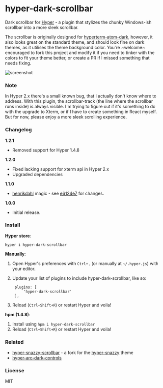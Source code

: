 # hyper-dark-scrollbar
Dark scrollbar for [Hyper](https://github.com/zeit/hyper) - a plugin that stylizes the chunky Windows-ish scrollbar into a more sleek scrollbar.

The scrollbar is originally designed for [hyperterm-atom-dark](https://github.com/mdo/hyperterm-atom-dark), however, it also looks great on the standard theme, and should look fine on dark themes, as it utilises the theme background color. You're ~welcome~ encouraged to fork this project and modify it if you need to tinker with the colors to fit your theme better, or create a PR if I missed something that needs fixing.

![screenshot](https://dev.moso.io/hyper/hyper-dark-scrollbar/screenshot.png)

### Note

In Hyper 2.x there's a small known bug, that I actually don't know where to address. With this plugin, the scrollbar-track (the line where the scrollbar runs inside) is always visible. I'm trying to figure out if it's something to do with the upgrade to Xterm, or if I have to create something in React myself. But for now, please enjoy a more sleek scrolling experience.

### Changelog
**1.2.1**
- Removed support for Hyper 1.4.8

**1.2.0**
- Fixed lacking support for xterm api in Hyper 2.x
- Upgraded dependencies

**1.1.0**
- [henrikdahl](https://github.com/henrikdahl) magic - see [e6124e7](https://github.com/moso/hyper-dark-scrollbar/commit/e6124e7640291940acf46883d4022bef900ada60) for changes.

**1.0.0**
- Initial release.

### Install

**Hyper store**:
```
hyper i hyper-dark-scrollbar
```

**Manually**:

1. Open Hyper's preferences with `Ctrl+,` (or manually at `~/.hyper.js`) with your editor.
2. Update your list of plugins to include hyper-dark-scrollbar, like so:

        plugins: [
            'hyper-dark-scrollbar'
        ],

3. Reload (`Ctrl+Shift+R`) or restart Hyper and voila!

**hpm (1.4.8)**:

1. Install using `hpm i hyper-dark-scrollbar`
2. Reload (`Ctrl+Shift+R`) or restart Hyper and voila!

### Related

- [hyper-snazzy-scrollbar](https://github.com/Stanzilla/hyper-dark-scrollbar) - a fork for the [hyper-snazzy](https://github.com/sindresorhus/hyper-snazzy) theme
- [hyper-arc-dark-controls](https://github.com/moso/hyper-arc-dark-controls)

### License

MIT
